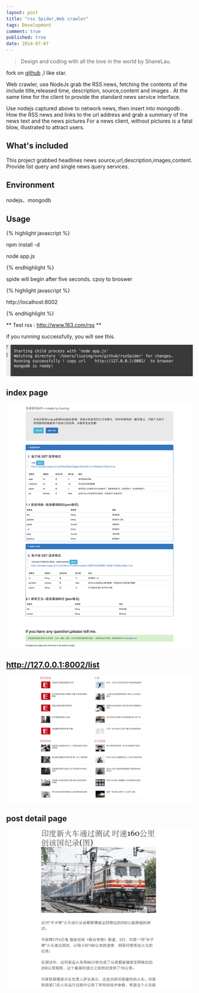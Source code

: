 ```yaml
---
layout: post
title: "rss Spider,Web crawler"
tags: Development
comment: true
published: true
date: 2014-07-07
---
```


> Design and coding with all the love in the world by ShaneLau.

fork on [github](https://github.com/kissliux/rssSpider) ,I like star. 


Web crawler, use NodeJs grab the RSS news, fetching the contents of the include title,released time, description, source,content and images . At the same time for the client to provide the standard news service interface.    

Use nodejs captured above to network news, then insert into mongodb .
How the RSS news and links to the url address and grab a summary of the news text and the news pictures For a news client, without pictures is a fatal blow, illustrated to attract users.



## What's included
This project grabbed headlines news source,url,description,images,content.
Provide list query and single news query services.
           


## Environment

nodejs、mongodb

## Usage ##

{% highlight javascript %}

 npm install -d    

 node app.js
    
{% endhighlight %}

spide will begin after five seconds.
cpoy to broswer

{% highlight javascript %}

 http://localhost:8002

{% endhighlight %}

** Test rss : http://www.163.com/rss **

if you running successfully, you will see this.

 

![app](/images/rssspide/0.png)

## index page

![rss spide index page ](/images/rssspide/1.png)

## http://127.0.0.1:8002/list

![news list](/images/rssspide/2.png)

##  post detail page

![list ](/images/rssspide/3.png)

